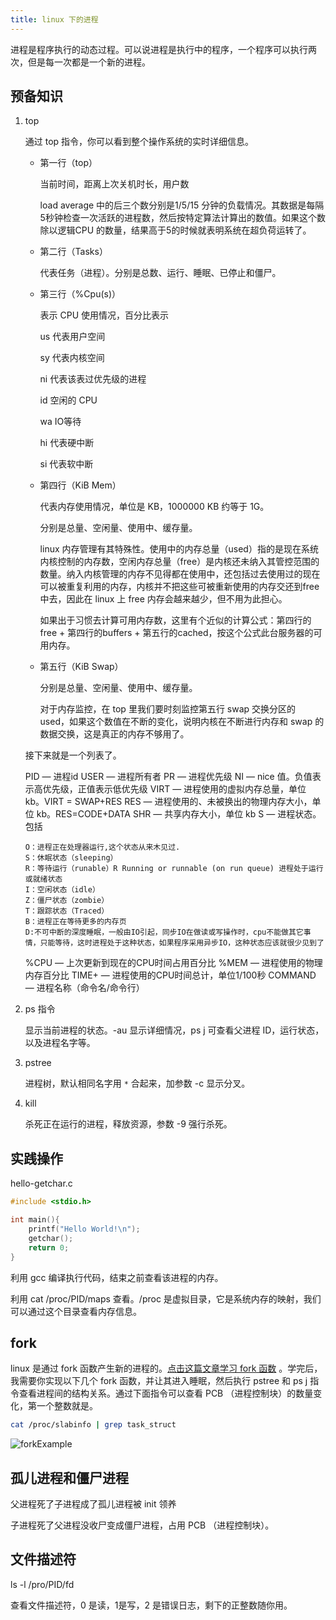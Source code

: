 ```yaml
---
title: linux 下的进程
---
```


进程是程序执行的动态过程。可以说进程是执行中的程序，一个程序可以执行两次，但是每一次都是一个新的进程。

## 预备知识

1. top

   通过 top 指令，你可以看到整个操作系统的实时详细信息。

   - 第一行（top）

     当前时间，距离上次关机时长，用户数

     load average 中的后三个数分别是1/5/15 分钟的负载情况。其数据是每隔5秒钟检查一次活跃的进程数，然后按特定算法计算出的数值。如果这个数除以逻辑CPU 的数量，结果高于5的时候就表明系统在超负荷运转了。

   - 第二行（Tasks）

     代表任务（进程）。分别是总数、运行、睡眠、已停止和僵尸。

   - 第三行（%Cpu(s)）

     表示 CPU 使用情况，百分比表示

     us 代表用户空间

     sy 代表内核空间

     ni 代表该表过优先级的进程

     id  空闲的 CPU

     wa IO等待

     hi 代表硬中断

     si 代表软中断

   - 第四行（KiB Mem）

     代表内存使用情况，单位是 KB，1000000 KB 约等于 1G。

     分别是总量、空闲量、使用中、缓存量。

     linux 内存管理有其特殊性。使用中的内存总量（used）指的是现在系统内核控制的内存数，空闲内存总量（free）是内核还未纳入其管控范围的数量。纳入内核管理的内存不见得都在使用中，还包括过去使用过的现在可以被重复利用的内存，内核并不把这些可被重新使用的内存交还到free中去，因此在 linux 上 free 内存会越来越少，但不用为此担心。

     如果出于习惯去计算可用内存数，这里有个近似的计算公式：第四行的free + 第四行的buffers + 第五行的cached，按这个公式此台服务器的可用内存。

   - 第五行（KiB Swap）

     分别是总量、空闲量、使用中、缓存量。

     对于内存监控，在 top 里我们要时刻监控第五行 swap 交换分区的 used，如果这个数值在不断的变化，说明内核在不断进行内存和 swap 的数据交换，这是真正的内存不够用了。

   接下来就是一个列表了。

   PID — 进程id
   USER — 进程所有者
   PR — 进程优先级
   NI — nice 值。负值表示高优先级，正值表示低优先级
   VIRT — 进程使用的虚拟内存总量，单位 kb。VIRT = SWAP+RES
   RES — 进程使用的、未被换出的物理内存大小，单位 kb。RES=CODE+DATA
   SHR — 共享内存大小，单位 kb
   S — 进程状态。包括

   ```
   O：进程正在处理器运行,这个状态从来木见过.
   S：休眠状态（sleeping）
   R：等待运行（runable）R Running or runnable (on run queue) 进程处于运行或就绪状态
   I：空闲状态（idle）
   Z：僵尸状态（zombie）　　　
   T：跟踪状态（Traced）
   B：进程正在等待更多的内存页
   D:不可中断的深度睡眠，一般由IO引起，同步IO在做读或写操作时，cpu不能做其它事情，只能等待，这时进程处于这种状态，如果程序采用异步IO，这种状态应该就很少见到了
   ```

   %CPU — 上次更新到现在的CPU时间占用百分比
   %MEM — 进程使用的物理内存百分比
   TIME+ — 进程使用的CPU时间总计，单位1/100秒
   COMMAND — 进程名称（命令名/命令行）

2. ps 指令

   显示当前进程的状态。-au 显示详细情况，ps j 可查看父进程 ID，运行状态，以及进程名字等。

3. pstree

   进程树，默认相同名字用 `*` 合起来，加参数 -c 显示分叉。

4. kill 

   杀死正在运行的进程，释放资源，参数 -9 强行杀死。

## 实践操作

hello-getchar.c

```c
#include <stdio.h>

int main(){
	printf("Hello World!\n");
	getchar();
	return 0;
}

```

利用 gcc 编译执行代码，结束之前查看该进程的内存。

利用 cat /proc/PID/maps 查看。/proc 是虚拟目录，它是系统内存的映射，我们可以通过这个目录查看内存信息。

## fork

linux 是通过 fork 函数产生新的进程的。[点击这篇文章学习 fork 函数](/operating-system/2019/03/16/fork.html) 。学完后，我需要你实现以下几个 fork 函数，并让其进入睡眠，然后执行 pstree 和 ps j 指令查看进程间的结构关系。通过下面指令可以查看 PCB （进程控制块）的数量变化，第一个整数就是。

```bash
cat /proc/slabinfo | grep task_struct
```

![forkExample](/operating-system/img/forkExamples.png)

## 孤儿进程和僵尸进程

父进程死了子进程成了孤儿进程被 init 领养

子进程死了父进程没收尸变成僵尸进程，占用 PCB （进程控制块）。

## 文件描述符

ls -l /pro/PID/fd

查看文件描述符，0 是读，1是写，2 是错误日志，剩下的正整数随你用。